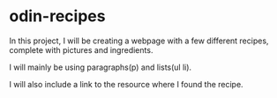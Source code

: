 # odin-recipes

In this project, I will be creating a webpage with a few different
recipes, complete with pictures and ingredients.

I will mainly be using paragraphs(p) and lists(ul li).

I will also include a link to the resource where I found the recipe.
